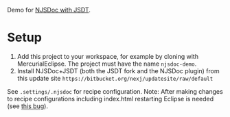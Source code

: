 Demo for [NJSDoc with JSDT](https://bitbucket.org/nexj/webtools.jsdt.core).

# Setup

1. Add this project to your workspace, for example by cloning with MercurialEclipse. The project must have the name `njsdoc-demo`.
2. Install NJSDoc+JSDT (both the JSDT fork and the NJSDoc plugin) from this update site `https://bitbucket.org/nexj/updatesite/raw/default`

See `.settings/.njsdoc` for recipe configuration. Note: After making changes to recipe configurations including 
index.html restarting Eclipse is needed (see [this bug](https://bitbucket.org/nexj/webtools.jsdt.core/issue/8/implement-automatic-change-detections-in)). 